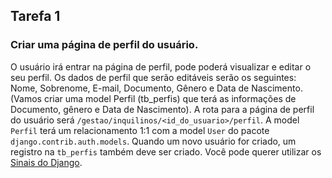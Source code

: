 ## Tarefa 1

### Criar uma página de perfil do usuário.

O usuário irá entrar na página de perfil, pode poderá visualizar e editar o seu perfil. Os dados de perfil que serão editáveis serão os seguintes: Nome, Sobrenome, E-mail, Documento, Gênero e Data de Nascimento. (Vamos criar uma model Perfil (tb_perfis) que terá as informações de Documento, gênero e Data de Nascimento).
A rota para a página de perfil do usuário será `/gestao/inquilinos/<id_do_usuario>/perfil`.
A model `Perfil` terá um relacionamento 1:1 com a model `User` do pacote `django.contrib.auth.models`. Quando um novo usuário for criado, um registro na `tb_perfis` também deve ser criado. Você pode querer utilizar os [Sinais do Django](https://docs.djangoproject.com/en/5.0/ref/signals/).